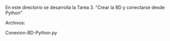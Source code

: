 En este directorio se desarrolla la Tarea 3.
"Crear la BD y conectarse desde Python"

Archivos:

Conexion-BD-Python.py